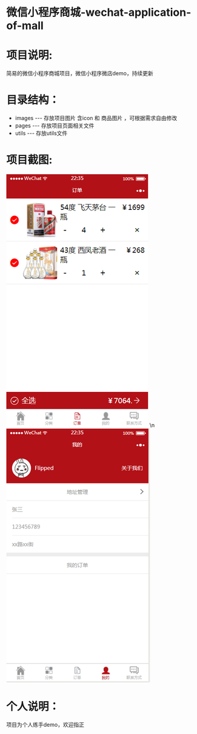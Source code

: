 # 微信小程序商城-wechat-application-of-mall

# 项目说明:
简易的微信小程序商城项目，微信小程序微店demo，持续更新

# 目录结构：
* images --- 存放项目图片 含icon 和 商品图片 ，可根据需求自由修改
* pages --- 存放项目页面相关文件
* utils --- 存放utils文件

# 项目截图:
![Alt text](https://github.com/Jackie-Hung/-wechat-application-of-mall/blob/master/images/1.png/)
\n
![Alt text](https://github.com/Jackie-Hung/-wechat-application-of-mall/blob/master/images/2.png/)

# 个人说明：
项目为个人练手demo，欢迎指正
